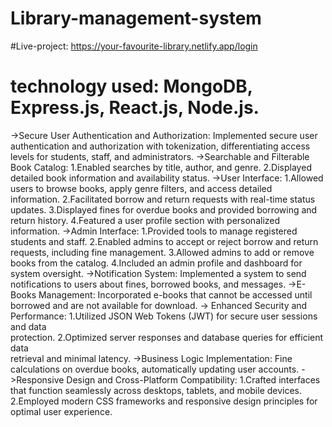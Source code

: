 ﻿# Library-management-system
#Live-project: https://your-favourite-library.netlify.app/login
# technology used: MongoDB, Express.js, React.js, Node.js.
->Secure User Authentication and Authorization: Implemented secure user authentication and authorization with tokenization, differentiating access levels for students, staff, and administrators.
->Searchable and Filterable Book Catalog:
       1.Enabled searches by title, author, and genre.
       2.Displayed detailed book information and availability status.
->User Interface:
       1.Allowed users to browse books, apply genre filters, and access detailed  
          information.
       2.Facilitated borrow and return requests with real-time status updates.
       3.Displayed fines for overdue books and provided borrowing and return 
          history.
       4.Featured a user profile section with personalized information.
->Admin Interface:
       1.Provided tools to manage registered students and staff.
       2.Enabled admins to accept or reject borrow and return requests, including 
          fine management.
       3.Allowed admins to add or remove books from the catalog.
       4.Included an admin profile and dashboard for system oversight.
->Notification System: Implemented a system to send notifications to users about fines, borrowed books, and messages.
->E-Books Management:  Incorporated e-books that cannot be accessed until borrowed and are not available for download.
-> Enhanced Security and Performance:
        1.Utilized JSON Web Tokens (JWT) for secure user sessions and data  
           protection.
        2.Optimized server responses and database queries for efficient data  
            retrieval and minimal latency.
->Business Logic Implementation: Fine calculations on overdue books, automatically updating user accounts.
->Responsive Design and Cross-Platform Compatibility:
       1.Crafted interfaces that function seamlessly across desktops, tablets, and 
          mobile devices.
       2.Employed modern CSS frameworks and responsive design principles for 
          optimal user experience.
